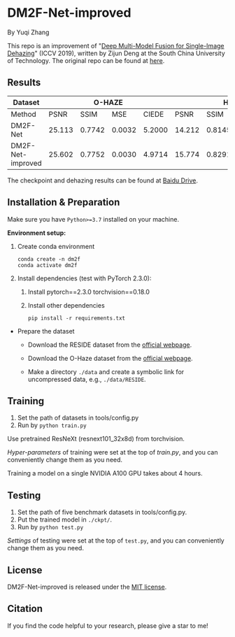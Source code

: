 # DM2F-Net-improved

By Yuqi Zhang

This repo is an improvement of
"[Deep Multi-Model Fusion for Single-Image Dehazing](https://openaccess.thecvf.com/content_ICCV_2019/papers/Deng_Deep_Multi-Model_Fusion_for_Single-Image_Dehazing_ICCV_2019_paper.pdf)"
(ICCV 2019), written by Zijun Deng at the South China University of Technology.
The original repo can be found at [here](hhttps://github.com/zijundeng/DM2F-Net/tree/master).

## Results

<div style="text-align: center;">
</style>
<table class="tg"><thead>
  <tr>
    <th class="tg-9wq8">Dataset</th>
    <th class="tg-9wq8" colspan="4">O-HAZE</th>
    <th class="tg-9wq8" colspan="4">HazeRD</th>
  </tr></thead>
<tbody>
  <tr>
    <td class="tg-9wq8">Method</td>
    <td class="tg-9wq8">PSNR</td>
    <td class="tg-9wq8">SSIM</td>
    <td class="tg-9wq8">MSE</td>
    <td class="tg-9wq8">CIEDE</td>
    <td class="tg-9wq8">PSNR</td>
    <td class="tg-9wq8">SSIM</td>
    <td class="tg-9wq8">MSE</td>
    <td class="tg-9wq8">CIEDE</td>
  </tr>
  <tr>
    <td class="tg-9wq8">DM2F-Net</td>
    <td class="tg-9wq8">25.113 </td>
    <td class="tg-9wq8">0.7742 </td>
    <td class="tg-9wq8">0.0032 </td>
    <td class="tg-9wq8">5.2000 </td>
    <td class="tg-9wq8">14.212 </td>
    <td class="tg-9wq8">0.8145</td>
    <td class="tg-9wq8">0.0724 </td>
    <td class="tg-9wq8">16.8331 </td>
  </tr>
  <tr>
    <td class="tg-9wq8">DM2F-Net-improved</td>
    <td class="tg-9wq8">25.602 </td>
    <td class="tg-9wq8">0.7752 </td>
    <td class="tg-9wq8">0.0030</td>
    <td class="tg-9wq8">4.9714</td>
    <td class="tg-9wq8">15.774 </td>
    <td class="tg-9wq8">0.8291</td>
    <td class="tg-9wq8">0.0589 </td>
    <td class="tg-9wq8">15.5905 </td>
  </tr>
</tbody></table>
</div>

The checkpoint and dehazing results can be found at 
[Baidu Drive](https://pan.baidu.com/s/1Zh7siyQrjsRPuL0-MMSoVg?pwd=5fzu).

## Installation & Preparation

Make sure you have `Python>=3.7` installed on your machine.

**Environment setup:**

1. Create conda environment

       conda create -n dm2f
       conda activate dm2f

2. Install dependencies (test with PyTorch 2.3.0):

   1. Install pytorch==2.3.0 torchvision==0.18.0 

   2. Install other dependencies

          pip install -r requirements.txt

* Prepare the dataset

   * Download the RESIDE dataset from the [official webpage](https://sites.google.com/site/boyilics/website-builder/reside).

   * Download the O-Haze dataset from the [official webpage](https://data.vision.ee.ethz.ch/cvl/ntire18//o-haze/).

   * Make a directory `./data` and create a symbolic link for uncompressed data, e.g., `./data/RESIDE`.

## Training

1. Set the path of datasets in tools/config.py
2. Run by ```python train.py```

Use pretrained ResNeXt (resnext101_32x8d) from torchvision.

*Hyper-parameters* of training were set at the top of *train.py*, and you can conveniently
change them as you need.

Training a model on a single NVIDIA A100 GPU takes about 4 hours.

## Testing

1. Set the path of five benchmark datasets in tools/config.py.
2. Put the trained model in `./ckpt/`.
2. Run by ```python test.py```

*Settings* of testing were set at the top of `test.py`, and you can conveniently
change them as you need.

## License

DM2F-Net-improved is released under the [MIT license](LICENSE).

## Citation

If you find the code helpful to your research, please give a star to me!

